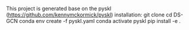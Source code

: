 This project is generated base on the pyskl (https://github.com/kennymckormick/pyskl)
installation:
git clone 
cd DS-GCN
conda env create -f pyskl.yaml
conda activate pyskl
pip install -e .

